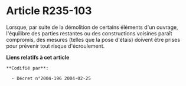 # Article R235-103

Lorsque, par suite de la démolition de certains éléments d'un ouvrage, l'équilibre des parties restantes ou des constructions
voisines paraît compromis, des mesures (telles que la pose d'étais) doivent être prises pour prévenir tout risque
d'écroulement.

**Liens relatifs à cet article**

	**Codifié par**:

	  - Décret n°2004-196 2004-02-25
